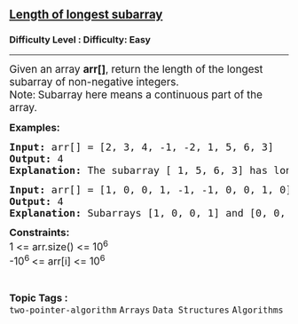 <h2><a href="https://www.geeksforgeeks.org/problems/length-of-longest-subarray0440/1?page=2&category=two-pointer-algorithm,sliding-window,python&difficulty=Basic,Easy&status=unsolved&sortBy=submissions">Length of longest subarray</a></h2><h3>Difficulty Level : Difficulty: Easy</h3><hr><div class="problems_problem_content__Xm_eO"><p><span style="font-size: 14pt;">Given an array <strong>arr[]</strong>, return the length of the longest subarray of non-negative integers.</span><br><span style="font-size: 14pt;">Note:<strong> </strong>Subarray here means a continuous part of the array.</span></p>
<p><span style="font-size: 18px;"><strong>Examples:</strong></span></p>
<pre><span style="font-size: 18px;"><strong>Input: </strong>arr[] = [2, 3, 4, -1, -2, 1, 5, 6, 3]
<strong>Output: </strong>4
<strong>Explanation: </strong>The subarray [ 1, 5, 6, 3] has longest length 4 and contains no negative integers</span></pre>
<pre><span style="font-size: 18px;"><strong>Input: </strong>arr[] = [1, 0, 0, 1, -1, -1, 0, 0, 1, 0]
<strong>Output: </strong>4
<strong>Explanation: </strong>Subarrays [1, 0, 0, 1] and [0, 0, 1, 0] have equal lengths but sum of first one is greater so that will be the output.
</span></pre>
<p><span style="font-size: 18px;"><strong>Constraints:</strong><br>1 &lt;= arr.size() &lt;= 10<sup>6</sup><br>-10<sup>6&nbsp;</sup>&lt;= arr[i] &lt;= 10<sup>6</sup></span></p></div><br><p><span style=font-size:18px><strong>Topic Tags : </strong><br><code>two-pointer-algorithm</code>&nbsp;<code>Arrays</code>&nbsp;<code>Data Structures</code>&nbsp;<code>Algorithms</code>&nbsp;
